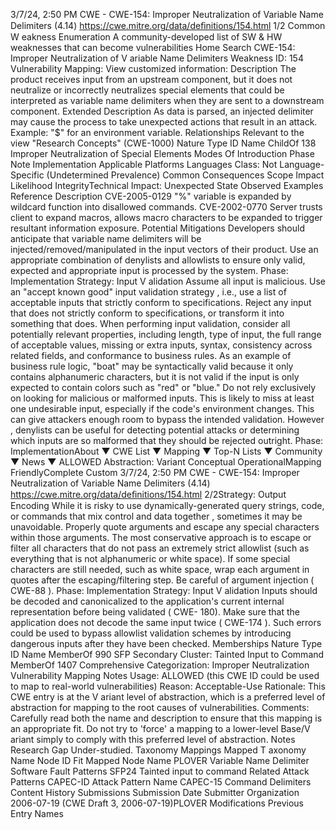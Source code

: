 3/7/24, 2:50 PM CWE - CWE-154: Improper Neutralization of Variable Name Delimiters (4.14)
https://cwe.mitre.org/data/deﬁnitions/154.html 1/2
Common W eakness Enumeration
A community-developed list of SW & HW weaknesses that can become
vulnerabilities
Home Search
CWE-154: Improper Neutralization of V ariable Name Delimiters
Weakness ID: 154
Vulnerability Mapping: 
View customized information:
 Description
The product receives input from an upstream component, but it does not neutralize or incorrectly neutralizes special elements that
could be interpreted as variable name delimiters when they are sent to a downstream component.
 Extended Description
As data is parsed, an injected delimiter may cause the process to take unexpected actions that result in an attack. Example: "$" for an
environment variable.
 Relationships
 Relevant to the view "Research Concepts" (CWE-1000)
Nature Type ID Name
ChildOf 138 Improper Neutralization of Special Elements
 Modes Of Introduction
Phase Note
Implementation
 Applicable Platforms
Languages
Class: Not Language-Specific (Undetermined Prevalence)
 Common Consequences
Scope Impact Likelihood
IntegrityTechnical Impact: Unexpected State
 Observed Examples
Reference Description
CVE-2005-0129 "%" variable is expanded by wildcard function into disallowed commands.
CVE-2002-0770 Server trusts client to expand macros, allows macro characters to be expanded to trigger resultant
information exposure.
 Potential Mitigations
Developers should anticipate that variable name delimiters will be injected/removed/manipulated in the input vectors of their
product. Use an appropriate combination of denylists and allowlists to ensure only valid, expected and appropriate input is
processed by the system.
Phase: Implementation
Strategy: Input V alidation
Assume all input is malicious. Use an "accept known good" input validation strategy , i.e., use a list of acceptable inputs that
strictly conform to specifications. Reject any input that does not strictly conform to specifications, or transform it into something
that does.
When performing input validation, consider all potentially relevant properties, including length, type of input, the full range of
acceptable values, missing or extra inputs, syntax, consistency across related fields, and conformance to business rules. As an
example of business rule logic, "boat" may be syntactically valid because it only contains alphanumeric characters, but it is not
valid if the input is only expected to contain colors such as "red" or "blue."
Do not rely exclusively on looking for malicious or malformed inputs. This is likely to miss at least one undesirable input,
especially if the code's environment changes. This can give attackers enough room to bypass the intended validation. However ,
denylists can be useful for detecting potential attacks or determining which inputs are so malformed that they should be rejected
outright.
Phase: ImplementationAbout ▼ CWE List ▼ Mapping ▼ Top-N Lists ▼ Community ▼ News ▼
ALLOWED
Abstraction: Variant
Conceptual OperationalMapping
FriendlyComplete Custom
3/7/24, 2:50 PM CWE - CWE-154: Improper Neutralization of Variable Name Delimiters (4.14)
https://cwe.mitre.org/data/deﬁnitions/154.html 2/2Strategy: Output Encoding
While it is risky to use dynamically-generated query strings, code, or commands that mix control and data together , sometimes it
may be unavoidable. Properly quote arguments and escape any special characters within those arguments. The most
conservative approach is to escape or filter all characters that do not pass an extremely strict allowlist (such as everything that is
not alphanumeric or white space). If some special characters are still needed, such as white space, wrap each argument in
quotes after the escaping/filtering step. Be careful of argument injection ( CWE-88 ).
Phase: Implementation
Strategy: Input V alidation
Inputs should be decoded and canonicalized to the application's current internal representation before being validated ( CWE-
180). Make sure that the application does not decode the same input twice ( CWE-174 ). Such errors could be used to bypass
allowlist validation schemes by introducing dangerous inputs after they have been checked.
 Memberships
Nature Type ID Name
MemberOf 990 SFP Secondary Cluster: Tainted Input to Command
MemberOf 1407 Comprehensive Categorization: Improper Neutralization
 Vulnerability Mapping Notes
Usage: ALLOWED (this CWE ID could be used to map to real-world vulnerabilities)
Reason: Acceptable-Use
Rationale:
This CWE entry is at the V ariant level of abstraction, which is a preferred level of abstraction for mapping to the root causes of
vulnerabilities.
Comments:
Carefully read both the name and description to ensure that this mapping is an appropriate fit. Do not try to 'force' a mapping to a
lower-level Base/V ariant simply to comply with this preferred level of abstraction.
 Notes
Research Gap
Under-studied.
 Taxonomy Mappings
Mapped T axonomy Name Node ID Fit Mapped Node Name
PLOVER Variable Name Delimiter
Software Fault Patterns SFP24 Tainted input to command
 Related Attack Patterns
CAPEC-ID Attack Pattern Name
CAPEC-15 Command Delimiters
 Content History
 Submissions
Submission Date Submitter Organization
2006-07-19
(CWE Draft 3, 2006-07-19)PLOVER
 Modifications
 Previous Entry Names
